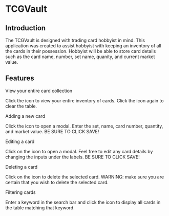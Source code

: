 # TCGVault

<h2>Introduction</h2>

<p>The TCGVault is designed with trading card hobbyist in mind. This application was created to assist hobbyist with keeping an inventory of all the cards in their possession. Hobbyist will be able to store card
details such as the card name, number, set name, quanity, and current market value.</p>

<h2>Features</h2>

<p>
  View your entire card collection
  
Click the icon to view your entire inventory of cards. Click the icon again to clear the table.

Adding a new card

Click the icon to open a modal.
Enter the set, name, card number, quantity, and market value. BE SURE TO CLICK SAVE!

Editing a card

Click on the icon to open a modal.
Feel free to edit any card details by changing the inputs under the labels. BE SURE TO CLICK SAVE!

Deleting a card

Click on the icon to delete the selected card.
WARNING: make sure you are certain that you wish to delete the selected card.

Filtering cards

Enter a keyword in the search bar and click the 
icon to display all cards in the table matching that keyword.
</p>


